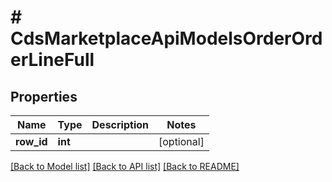 # # CdsMarketplaceApiModelsOrderOrderLineFull

## Properties

Name | Type | Description | Notes
------------ | ------------- | ------------- | -------------
**row_id** | **int** |  | [optional]

[[Back to Model list]](../../README.md#models) [[Back to API list]](../../README.md#endpoints) [[Back to README]](../../README.md)
